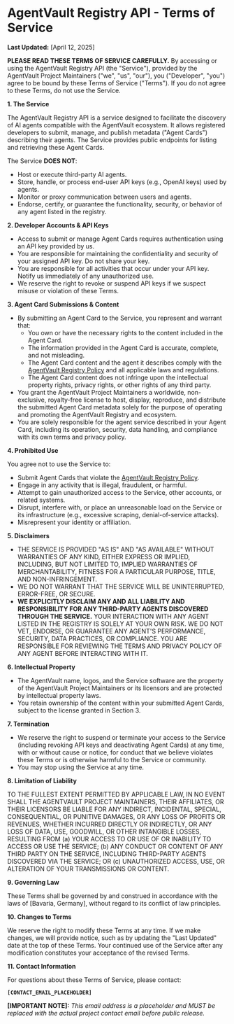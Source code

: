 # AgentVault Registry API - Terms of Service

**Last Updated:** [April 12, 2025]

**PLEASE READ THESE TERMS OF SERVICE CAREFULLY.** By accessing or using the AgentVault Registry API (the "Service"), provided by the AgentVault Project Maintainers ("we", "us", "our"), you ("Developer", "you") agree to be bound by these Terms of Service ("Terms"). If you do not agree to these Terms, do not use the Service.

**1. The Service**

The AgentVault Registry API is a service designed to facilitate the discovery of AI agents compatible with the AgentVault ecosystem. It allows registered developers to submit, manage, and publish metadata ("Agent Cards") describing their agents. The Service provides public endpoints for listing and retrieving these Agent Cards.

The Service **DOES NOT**:
*   Host or execute third-party AI agents.
*   Store, handle, or process end-user API keys (e.g., OpenAI keys) used by agents.
*   Monitor or proxy communication between users and agents.
*   Endorse, certify, or guarantee the functionality, security, or behavior of any agent listed in the registry.

**2. Developer Accounts & API Keys**

*   Access to submit or manage Agent Cards requires authentication using an API key provided by us.
*   You are responsible for maintaining the confidentiality and security of your assigned API key. Do not share your key.
*   You are responsible for all activities that occur under your API key. Notify us immediately of any unauthorized use.
*   We reserve the right to revoke or suspend API keys if we suspect misuse or violation of these Terms.

**3. Agent Card Submissions & Content**

*   By submitting an Agent Card to the Service, you represent and warrant that:
    *   You own or have the necessary rights to the content included in the Agent Card.
    *   The information provided in the Agent Card is accurate, complete, and not misleading.
    *   The Agent Card content and the agent it describes comply with the [AgentVault Registry Policy](REGISTRY_POLICY.md) and all applicable laws and regulations.
    *   The Agent Card content does not infringe upon the intellectual property rights, privacy rights, or other rights of any third party.
*   You grant the AgentVault Project Maintainers a worldwide, non-exclusive, royalty-free license to host, display, reproduce, and distribute the submitted Agent Card metadata solely for the purpose of operating and promoting the AgentVault Registry and ecosystem.
*   You are solely responsible for the agent service described in your Agent Card, including its operation, security, data handling, and compliance with its own terms and privacy policy.

**4. Prohibited Use**

You agree not to use the Service to:

*   Submit Agent Cards that violate the [AgentVault Registry Policy](REGISTRY_POLICY.md).
*   Engage in any activity that is illegal, fraudulent, or harmful.
*   Attempt to gain unauthorized access to the Service, other accounts, or related systems.
*   Disrupt, interfere with, or place an unreasonable load on the Service or its infrastructure (e.g., excessive scraping, denial-of-service attacks).
*   Misrepresent your identity or affiliation.

**5. Disclaimers**

*   THE SERVICE IS PROVIDED "AS IS" AND "AS AVAILABLE" WITHOUT WARRANTIES OF ANY KIND, EITHER EXPRESS OR IMPLIED, INCLUDING, BUT NOT LIMITED TO, IMPLIED WARRANTIES OF MERCHANTABILITY, FITNESS FOR A PARTICULAR PURPOSE, TITLE, AND NON-INFRINGEMENT.
*   WE DO NOT WARRANT THAT THE SERVICE WILL BE UNINTERRUPTED, ERROR-FREE, OR SECURE.
*   **WE EXPLICITLY DISCLAIM ANY AND ALL LIABILITY AND RESPONSIBILITY FOR ANY THIRD-PARTY AGENTS DISCOVERED THROUGH THE SERVICE.** YOUR INTERACTION WITH ANY AGENT LISTED IN THE REGISTRY IS SOLELY AT YOUR OWN RISK. WE DO NOT VET, ENDORSE, OR GUARANTEE ANY AGENT'S PERFORMANCE, SECURITY, DATA PRACTICES, OR COMPLIANCE. YOU ARE RESPONSIBLE FOR REVIEWING THE TERMS AND PRIVACY POLICY OF ANY AGENT BEFORE INTERACTING WITH IT.

**6. Intellectual Property**

*   The AgentVault name, logos, and the Service software are the property of the AgentVault Project Maintainers or its licensors and are protected by intellectual property laws.
*   You retain ownership of the content within your submitted Agent Cards, subject to the license granted in Section 3.

**7. Termination**

*   We reserve the right to suspend or terminate your access to the Service (including revoking API keys and deactivating Agent Cards) at any time, with or without cause or notice, for conduct that we believe violates these Terms or is otherwise harmful to the Service or community.
*   You may stop using the Service at any time.

**8. Limitation of Liability**

TO THE FULLEST EXTENT PERMITTED BY APPLICABLE LAW, IN NO EVENT SHALL THE AGENTVAULT PROJECT MAINTAINERS, THEIR AFFILIATES, OR THEIR LICENSORS BE LIABLE FOR ANY INDIRECT, INCIDENTAL, SPECIAL, CONSEQUENTIAL, OR PUNITIVE DAMAGES, OR ANY LOSS OF PROFITS OR REVENUES, WHETHER INCURRED DIRECTLY OR INDIRECTLY, OR ANY LOSS OF DATA, USE, GOODWILL, OR OTHER INTANGIBLE LOSSES, RESULTING FROM (a) YOUR ACCESS TO OR USE OF OR INABILITY TO ACCESS OR USE THE SERVICE; (b) ANY CONDUCT OR CONTENT OF ANY THIRD PARTY ON THE SERVICE, INCLUDING THIRD-PARTY AGENTS DISCOVERED VIA THE SERVICE; OR (c) UNAUTHORIZED ACCESS, USE, OR ALTERATION OF YOUR TRANSMISSIONS OR CONTENT.

**9. Governing Law**

These Terms shall be governed by and construed in accordance with the laws of [Bavaria, Germany], without regard to its conflict of law principles.

**10. Changes to Terms**

We reserve the right to modify these Terms at any time. If we make changes, we will provide notice, such as by updating the "Last Updated" date at the top of these Terms. Your continued use of the Service after any modification constitutes your acceptance of the revised Terms.

**11. Contact Information**

For questions about these Terms of Service, please contact:

**`[CONTACT_EMAIL_PLACEHOLDER]`**

**[IMPORTANT NOTE]:** *This email address is a placeholder and MUST be replaced with the actual project contact email before public release.*

